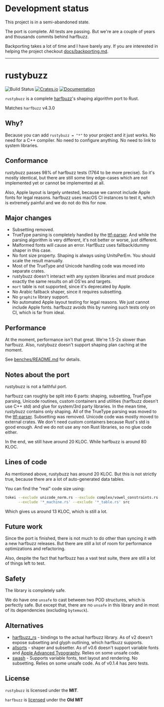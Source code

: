 # Development status

This project is in a semi-abandoned state.

The port is complete. All tests are passing. But we're are a couple of years and thousands commits
behind harfbuzz.

Backporting takes a lot of time and I have barely any.
If you are interested in helping the project checkout
[docs/backporting.md](./docs/backporting.md).

---

# rustybuzz
![Build Status](https://github.com/RazrFalcon/rustybuzz/workflows/Rust/badge.svg)
[![Crates.io](https://img.shields.io/crates/v/rustybuzz.svg)](https://crates.io/crates/rustybuzz)
[![Documentation](https://docs.rs/rustybuzz/badge.svg)](https://docs.rs/rustybuzz)

`rustybuzz` is a complete [harfbuzz](https://github.com/harfbuzz/harfbuzz)'s
shaping algorithm port to Rust.

Matches `harfbuzz` v4.3.0

## Why?

Because you can add `rustybuzz = "*"` to your project and it just works.
No need for a C++ compiler. No need to configure anything. No need to link to system libraries.

## Conformance

rustybuzz passes 98% of harfbuzz tests (1764 to be more precise).
So it's mostly identical, but there are still some tiny edge-cases which
are not implemented yet or cannot be implemented at all.

Also, Apple layout is largely untested, because we cannot include Apple fonts for legal reasons.
harfbuzz uses macOS CI instances to test it, which is extremely painful
and we do not do this for now.

## Major changes

- Subsetting removed.
- TrueType parsing is completely handled by the
  [ttf-parser](https://github.com/RazrFalcon/ttf-parser).
  And while the parsing algorithm is very different, it's not better or worse, just different.
- Malformed fonts will cause an error. HarfBuzz uses fallback/dummy shaper in this case.
- No font size property. Shaping is always using UnitsPerEm. You should scale the result manually.
- Most of the TrueType and Unicode handling code was moved into separate crates.
- rustybuzz doesn't interact with any system libraries and must produce exactly the same
  results on all OS'es and targets.
- `mort` table is not supported, since it's deprecated by Apple.
- No Arabic fallback shaper, since it requires subsetting.
- No `graphite` library support.
- No automated Apple layout testing for legal reasons. We just cannot include Apple fonts.
  harfbuzz avoids this by running such tests only on CI, which is far from ideal.

## Performance

At the moment, performance isn't that great. We're 1.5-2x slower than harfbuzz.
Also, rustybuzz doesn't support shaping plan caching at the moment.

See [benches/README.md](./benches/README.md) for details.

## Notes about the port

rustybuzz is not a faithful port.

harfbuzz can roughly be split into 6 parts: shaping, subsetting, TrueType parsing,
Unicode routines, custom containers and utilities (harfbuzz doesn't use C++ std)
and glue for system/3rd party libraries. In the mean time, rustybuzz contains only shaping.
All of the TrueType parsing was moved to the [ttf-parser](https://github.com/RazrFalcon/ttf-parser).
Subsetting was removed. Unicode code was mostly moved to external crates.
We don't need custom containers because Rust's std is good enough.
And we do not use any non Rust libraries, so no glue code either.

In the end, we still have around 20 KLOC. While harfbuzz is around 80 KLOC.

## Lines of code

As mentioned above, rustybuzz has around 20 KLOC. But this is not strictly true,
because there are a lot of auto-generated data tables.

You can find the "real" code size using:

```sh
tokei --exclude unicode_norm.rs --exclude complex/vowel_constraints.rs \
      --exclude '*_machine.rs' --exclude '*_table.rs' src
```

Which gives us around 13 KLOC, which is still a lot.

## Future work

Since the port is finished, there is not much to do other than syncing it with
a new harfbuzz releases.
But there are still a lot of room for performance optimizations and refactoring.

Also, despite the fact that harfbuzz has a vast test suite, there are still a lot of
things left to test.

## Safety

The library is completely safe.

We do have one `unsafe` to cast between two POD structures, which is perfectly safe.
But except that, there are no `unsafe` in this library and in most of its dependencies
(excluding `bytemuck`).

## Alternatives

- [harfbuzz_rs](https://crates.io/crates/harfbuzz_rs) - bindings to the actual harfbuzz library.
  As of v2 doesn't expose subsetting and glyph outlining, which harfbuzz supports.
- [allsorts](https://github.com/yeslogic/allsorts) - shaper and subsetter.
  As of v0.6 doesn't support variable fonts and
  [Apple Advanced Typography](https://developer.apple.com/fonts/TrueType-Reference-Manual/RM06/Chap6AATIntro.html).
  Relies on some unsafe code.
- [swash](https://github.com/dfrg/swash) - Supports variable fonts, text layout and rendering.
  No subsetting. Relies on some unsafe code. As of v0.1.4 has zero tests.

## License

`rustybuzz` is licensed under the **MIT**.

`harfbuzz` is [licensed](https://github.com/harfbuzz/harfbuzz/blob/master/COPYING) under the **Old MIT**
